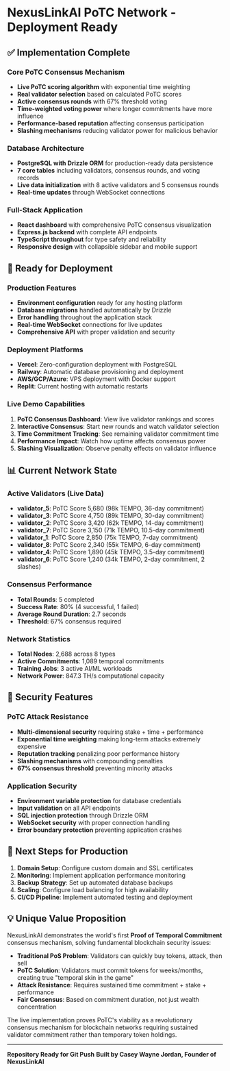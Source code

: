 # NexusLinkAI PoTC Network - Deployment Ready

## ✅ Implementation Complete

### Core PoTC Consensus Mechanism
- **Live PoTC scoring algorithm** with exponential time weighting
- **Real validator selection** based on calculated PoTC scores
- **Active consensus rounds** with 67% threshold voting
- **Time-weighted voting power** where longer commitments have more influence
- **Performance-based reputation** affecting consensus participation
- **Slashing mechanisms** reducing validator power for malicious behavior

### Database Architecture
- **PostgreSQL with Drizzle ORM** for production-ready data persistence
- **7 core tables** including validators, consensus rounds, and voting records
- **Live data initialization** with 8 active validators and 5 consensus rounds
- **Real-time updates** through WebSocket connections

### Full-Stack Application
- **React dashboard** with comprehensive PoTC consensus visualization
- **Express.js backend** with complete API endpoints
- **TypeScript throughout** for type safety and reliability
- **Responsive design** with collapsible sidebar and mobile support

## 🚀 Ready for Deployment

### Production Features
- **Environment configuration** ready for any hosting platform
- **Database migrations** handled automatically by Drizzle
- **Error handling** throughout the application stack
- **Real-time WebSocket** connections for live updates
- **Comprehensive API** with proper validation and security

### Deployment Platforms
- **Vercel**: Zero-configuration deployment with PostgreSQL
- **Railway**: Automatic database provisioning and deployment
- **AWS/GCP/Azure**: VPS deployment with Docker support
- **Replit**: Current hosting with automatic restarts

### Live Demo Capabilities
1. **PoTC Consensus Dashboard**: View live validator rankings and scores
2. **Interactive Consensus**: Start new rounds and watch validator selection
3. **Time Commitment Tracking**: See remaining validator commitment time
4. **Performance Impact**: Watch how uptime affects consensus power
5. **Slashing Visualization**: Observe penalty effects on validator influence

## 📊 Current Network State

### Active Validators (Live Data)
- **validator_5**: PoTC Score 5,680 (98k TEMPO, 36-day commitment)
- **validator_3**: PoTC Score 4,750 (89k TEMPO, 30-day commitment)
- **validator_2**: PoTC Score 3,420 (62k TEMPO, 14-day commitment)
- **validator_7**: PoTC Score 3,150 (71k TEMPO, 10.5-day commitment)
- **validator_1**: PoTC Score 2,850 (75k TEMPO, 7-day commitment)
- **validator_8**: PoTC Score 2,340 (55k TEMPO, 6-day commitment)
- **validator_4**: PoTC Score 1,890 (45k TEMPO, 3.5-day commitment)
- **validator_6**: PoTC Score 1,240 (34k TEMPO, 2-day commitment, 2 slashes)

### Consensus Performance
- **Total Rounds**: 5 completed
- **Success Rate**: 80% (4 successful, 1 failed)
- **Average Round Duration**: 2.7 seconds
- **Threshold**: 67% consensus required

### Network Statistics
- **Total Nodes**: 2,688 across 8 types
- **Active Commitments**: 1,089 temporal commitments
- **Training Jobs**: 3 active AI/ML workloads
- **Network Power**: 847.3 TH/s computational capacity

## 🔐 Security Features

### PoTC Attack Resistance
- **Multi-dimensional security** requiring stake + time + performance
- **Exponential time weighting** making long-term attacks extremely expensive
- **Reputation tracking** penalizing poor performance history
- **Slashing mechanisms** with compounding penalties
- **67% consensus threshold** preventing minority attacks

### Application Security
- **Environment variable protection** for database credentials
- **Input validation** on all API endpoints
- **SQL injection protection** through Drizzle ORM
- **WebSocket security** with proper connection handling
- **Error boundary protection** preventing application crashes

## 📝 Next Steps for Production

1. **Domain Setup**: Configure custom domain and SSL certificates
2. **Monitoring**: Implement application performance monitoring
3. **Backup Strategy**: Set up automated database backups
4. **Scaling**: Configure load balancing for high availability
5. **CI/CD Pipeline**: Implement automated testing and deployment

## 💡 Unique Value Proposition

NexusLinkAI demonstrates the world's first **Proof of Temporal Commitment** consensus mechanism, solving fundamental blockchain security issues:

- **Traditional PoS Problem**: Validators can quickly buy tokens, attack, then sell
- **PoTC Solution**: Validators must commit tokens for weeks/months, creating true "temporal skin in the game"
- **Attack Resistance**: Requires sustained time commitment + stake + performance
- **Fair Consensus**: Based on commitment duration, not just wealth concentration

The live implementation proves PoTC's viability as a revolutionary consensus mechanism for blockchain networks requiring sustained validator commitment rather than temporary token holdings.

---

**Repository Ready for Git Push**
**Built by Casey Wayne Jordan, Founder of NexusLinkAI**